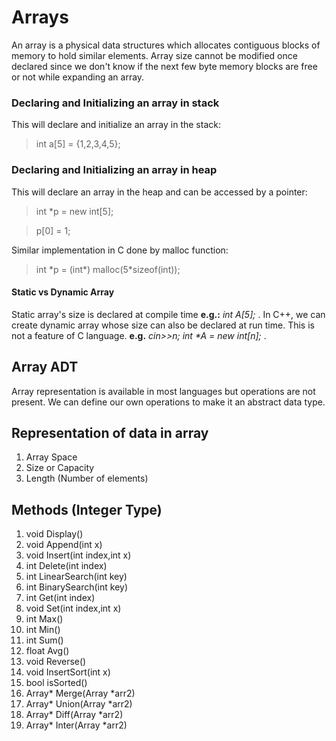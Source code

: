# Arrays
An array is a physical data structures which allocates contiguous blocks of memory to hold similar elements. Array size cannot be modified once declared since we don't know if the next few byte memory blocks are free or not while expanding an array.

### Declaring and Initializing an array in stack
This will declare and initialize an array in the stack: 
> int a[5] = {1,2,3,4,5};

### Declaring and Initializing an array in heap
This will declare an array in the heap and can be accessed by a pointer:
> int \*p = new int[5];

> p[0] = 1;

Similar implementation in C done by malloc function:
> int \*p = (int\*) malloc(5\*sizeof(int));

#### Static vs Dynamic Array
Static array's size is declared at compile time **e.g.:** *int A[5];* . 
In C++, we can create dynamic array whose size can also be declared at run time. This is not a feature of C language. **e.g.** *cin>>n; int \*A = new int[n];* .

## Array ADT
Array representation is available in most languages but operations are not present. We can define our own operations to make it an abstract data type.

## Representation of data in array
1. Array Space
2. Size or Capacity
3. Length (Number of elements)

## Methods (Integer Type)
1. void Display()
2. void Append(int x)
3. void Insert(int index,int x)
4. int Delete(int index)
5. int LinearSearch(int key)
6. int BinarySearch(int key)
7. int Get(int index)
8. void Set(int index,int x)
9. int Max()
10. int Min()
11. int Sum()
12. float Avg()
13. void Reverse()
14. void InsertSort(int x)
15. bool isSorted()
16. Array* Merge(Array *arr2)
17. Array* Union(Array *arr2)
18. Array* Diff(Array *arr2)
19. Array* Inter(Array *arr2)


